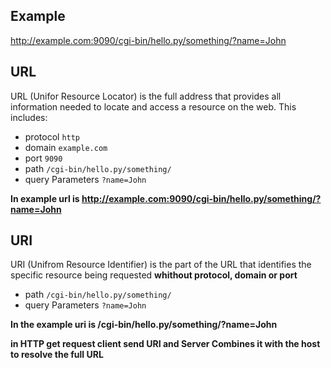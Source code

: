 
## Example 
 http://example.com:9090/cgi-bin/hello.py/something/?name=John


## URL 

URL (Unifor Resource Locator) is the full address that provides all information needed to locate and access a resource on the web.
This includes:
* protocol `http`
* domain `example.com`
* port `9090`
* path `/cgi-bin/hello.py/something/`
* query Parameters `?name=John`

**In example url is http://example.com:9090/cgi-bin/hello.py/something/?name=John**


## URI
URI (Unifrom Resource Identifier) is the part of the URL that identifies the specific resource being requested **whithout protocol, domain or port**  

* path `/cgi-bin/hello.py/something/`  
* query Parameters `?name=John`

**In the example uri is /cgi-bin/hello.py/something/?name=John**


**in HTTP get request client send URI and Server Combines it with the host to resolve the full URL**
